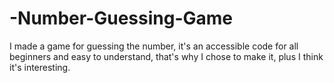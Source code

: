 # -Number-Guessing-Game
I made a game for guessing the number, it's an accessible code for all beginners and easy to understand, that's why I chose to make it, plus I think it's interesting.
